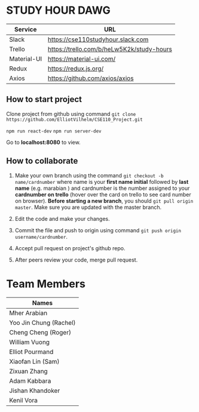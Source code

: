 # STUDY HOUR DAWG

| Service | URL |
|-----|-----|
| Slack | https://cse110studyhour.slack.com |
| Trello | https://trello.com/b/heLw5K2k/study-hours |
| Material-UI | https://material-ui.com/ |
| Redux | https://redux.js.org/ |
| Axios | https://github.com/axios/axios |
## How to start project
Clone project from github using command `git clone https://github.com/ElliotVilhelm/CSE110_Project.git`

`npm run react-dev`
`npm run server-dev`

Go to **localhost:8080** to view.


## How to collaborate
1. Make your own branch using the command `git checkout -b name/cardnumber` where name is your **first name initial** followed by **last name** (e.g. marabian ) and cardnumber is the number assigned to your **cardnumber on trello** (hover over the card on trello to see card number on browser). **Before starting a new branch**, you should 
`git pull origin master`. Make sure you are updated with the master branch.

2. Edit the code and make your changes.

3. Commit the file and push to origin using command `git push origin username/cardnumber`.

4. Accept pull request on project's github repo.

5. After peers review your code, merge pull request.

# Team Members
  


| Names                  |
|------------------------|
| Mher Arabian           |
| Yoo Jin Chung (Rachel) |
| Cheng Cheng (Roger)    |
| William Vuong          |
| Elliot Pourmand        |
| Xiaofan Lin (Sam)      |
| Zixuan Zhang           |
| Adam Kabbara           |
| Jishan Khandoker       |
| Kenil Vora             |

